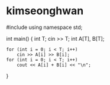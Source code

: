 # kimseonghwan

#include <iostream>
using namespace std;

int main()
{
    int T;
    cin >> T;
    int A[T], B[T];

    for (int i = 0; i < T; i++)
        cin >> A[i] >> B[i];
    for (int i = 0; i < T; i++)
        cout << A[i] + B[i] << "\n";
}
